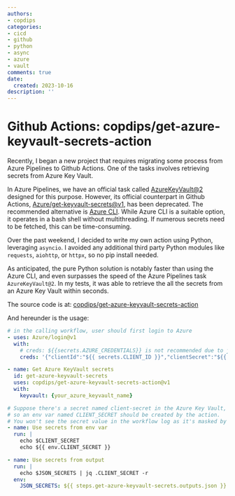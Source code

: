 ```yaml
---
authors:
- copdips
categories:
- cicd
- github
- python
- async
- azure
- vault
comments: true
date:
  created: 2023-10-16
description: ''
---
```


# Github Actions: copdips/get-azure-keyvault-secrets-action

Recently, I began a new project that requires migrating some process from Azure Pipelines to Github Actions. One of the tasks involves retrieving secrets from Azure Key Vault.

In Azure Pipelines, we have an official task called [AzureKeyVault@2](https://docs.microsoft.com/en-us/azure/devops/pipelines/tasks/deploy/azure-key-vault?view=azure-devops) designed for this purpose. However, its official counterpart in Github Actions, [Azure/get-keyvault-secrets@v1](https://github.com/Azure/get-keyvault-secrets), has been deprecated. The recommended alternative is [Azure CLI](https://github.com/Azure/get-keyvault-secrets#deprecation-notice). While Azure CLI is a suitable option, it operates in a bash shell without multithreading. If numerous secrets need to be fetched, this can be time-consuming.

Over the past weekend, I decided to write my own action using Python, leveraging `asyncio`. I avoided any additional third party Python modules like `requests`, `aiohttp`, or `httpx`, so no pip install needed.

As anticipated, the pure Python solution is notably faster than using the Azure CLI, and even surpasses the speed of the Azure Pipelines task `AzureKeyVault@2`. In my tests, it was able to retrieve the all the secrets from an Azure Key Vault within seconds.

The source code is at: [copdips/get-azure-keyvault-secrets-action](https://github.com/copdips/get-azure-keyvault-secrets-action)

And hereunder is the usage:

```yaml
# in the calling workflow, user should first login to Azure
- uses: Azure/login@v1
  with:
    # creds: ${{secrets.AZURE_CREDENTIALS}} is not recommended due to json secrets security concerns.
    creds: '{"clientId":"${{ secrets.CLIENT_ID }}","clientSecret":"${{ secrets.CLIENT_SECRET }}","subscriptionId":"${{ secrets.SUBSCRIPTION_ID }}","tenantId":"${{ secrets.TENANT_ID }}"}'

- name: Get Azure KeyVault secrets
  id: get-azure-keyvault-secrets
  uses: copdips/get-azure-keyvault-secrets-action@v1
  with:
    keyvault: {your_azure_keyvault_name}

# Suppose there's a secret named client-secret in the Azure Key Vault,
# so an env var named CLIENT_SECRET should be created by the action.
# You won't see the secret value in the workflow log as it's masked by Github automatically.
- name: Use secrets from env var
  run: |
    echo $CLIENT_SECRET
    echo ${{ env.CLIENT_SECRET }}

- name: Use secrets from output
  run: |
    echo $JSON_SECRETS | jq .CLIENT_SECRET -r
  env:
    JSON_SECRETS: ${{ steps.get-azure-keyvault-secrets.outputs.json }}
```
